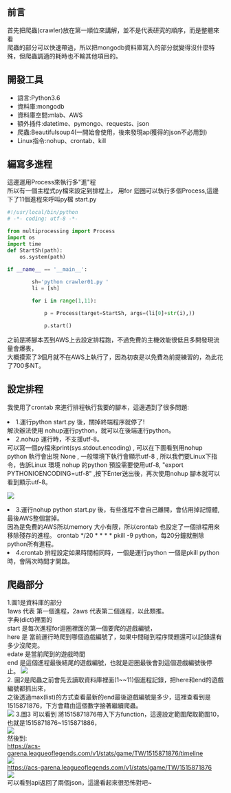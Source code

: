 ## 前言 ##
首先把爬蟲(crawler)放在第一順位來講解，並不是代表研究的順序，而是整體來看  
爬蟲的部分可以快速帶過，所以把mongodb資料庫寫入的部分就變得沒什麼特殊，但爬蟲調適的耗時也不輸其他項目的。

## 開發工具 ##
<ul>
	<li>語言:Python3.6</li>
	<li>資料庫:mongodb</li>
	<li>資料庫空間:mlab、AWS</li>
	<li>額外插件:datetime、pymongo、requests、json</li>
	<li>爬蟲:Beautifulsoup4(一開始會使用，後來發現api獲得的json不必用到)</li>
	<li>Linux指令:nohup、crontab、kill</li>
</ul>

## 編寫多進程 ##

這邊運用Process來執行多"進"程    
所以有一個主程式py檔來設定到排程上，
用for 迴圈可以執行多個Process,這邊下了11個進程來呼叫py檔
start.py
```python
#!/usr/local/bin/python
# -*- coding: utf-8 -*-

from multiprocessing import Process
import os
import time
def StartSh(path):
    os.system(path)

if __name__ == '__main__':
        
        sh='python crawler01.py '
        li = [sh]

        for i in range(1,11):

            p = Process(target=StartSh, args=(li[0]+str(i),))

            p.start()
```

之前是將腳本丟到AWS上去設定排程跑，不過免費的主機效能很低且多開發現流量會爆表，  
大概摸索了3個月就不在AWS上執行了，因為初衷是以免費為前提練習的，為此花了700多NT。  

## 設定排程 ##

我使用了crontab 來進行排程執行我要的腳本，這邊遇到了很多問題:  
<li>1.運行python start.py 後，關掉終端程序就停了!</li>
解決辦法使用 nohup運行python，就可以在後端運行python。  
<li>2.nohup 運行時，不支援utf-8。</li>
可以寫一個py檔來print(sys.stdout.encoding) ,  
可以在下圖看到用nohup python 執行會出現 None , 一般環境下執行會顯示utf-8 ,  
所以我們要Linux下指令，告訴Linux 環境 nohup 的python 預設需要使用utf-8,  
"export PYTHONIOENCODING=utf-8" ,按下Enter送出後，再次使用nohup 腳本就可以看到顯示utf-8。  

![](https://raw.githubusercontent.com/kenson2998/LOL-TW-Rank-analysis/master/1.crawler/img/nohup.jpg)
<li>3.運行nohup python start.py 後，有些進程不會自己離開，會佔用掉記憶體,最後AWS整個當掉。</li>
因為是免費的AWS所以memory 大小有限，所以crontab 也設定了一個排程用來移除殘存的進程。  
crontab */20 * * * * pkill -9 python，每20分鐘就刪除python所有進程。  

<li>4.crontab 	排程設定如果時間相同時，一個是運行python 一個是pkill python時，會隔次時間才開啟。</li>


## 爬蟲部分 ##
1.圖1是資料庫的部分  
1aws 代表 第一個進程，2aws 代表第二個進程，以此類推。  
字典(dict)裡面的  
start 是每次進程for迴圈裡面的第一個要爬的遊戲編號，  
here 是 當前運行時爬到哪個遊戲編號了，如果中間碰到程序問題還可以記錄還有多少沒爬完。  
edate 是當前爬到的遊戲時間  
end 是這個進程最後結尾的遊戲編號，也就是迴圈最後會到這個遊戲編號後停止。
![](https://raw.githubusercontent.com/kenson2998/LOL-TW-Rank-analysis/master/1.crawler/img/07-1.jpg)  
2. 圖2是爬蟲之前會先去讀取資料庫裡面(1~~11)個進程記錄，把here和end的遊戲編號都抓出來，  
之後透過max(list)的方式查看最新的end最後遊戲編號是多少，這裡查看到是1515871876，下方會藉由這個數字接著繼續爬蟲。  
![](https://raw.githubusercontent.com/kenson2998/LOL-TW-Rank-analysis/master/1.crawler/img/07-2.jpg)
3.圖3 可以看到 將1515871876帶入下方function，這邊設定範圍爬取範圍10，也就是1515871876~1515871886，  
![](https://raw.githubusercontent.com/kenson2998/LOL-TW-Rank-analysis/master/1.crawler/img/cr-1.jpg)  
然後到:  
https://acs-garena.leagueoflegends.com/v1/stats/game/TW/1515871876/timeline  
![](https://raw.githubusercontent.com/kenson2998/LOL-TW-Rank-analysis/master/1.crawler/img/cr-2.jpg)  
https://acs-garena.leagueoflegends.com/v1/stats/game/TW/1515871876  
![](https://raw.githubusercontent.com/kenson2998/LOL-TW-Rank-analysis/master/1.crawler/img/cr-3.jpg)  
可以看到api返回了兩個json，這邊看起來很恐怖對吧~  
